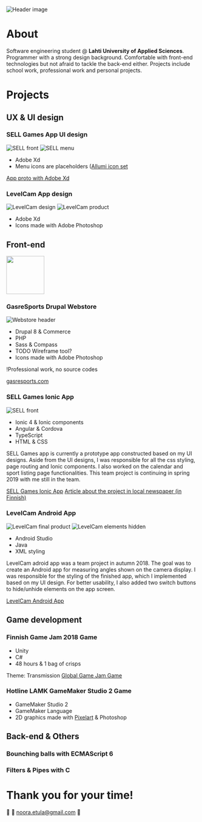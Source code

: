 ![Header image](/images/githeader.jpg "Porfolio header picture")

# About

Software engineering student @ **Lahti University of Applied Sciences**. Programmer with a strong design background. Comfortable with front-end technologies but not afraid to tackle the back-end either. Projects include school work, professional work and personal projects.

# Projects

## UX & UI design



### SELL Games App UI design

![SELL front](/images/sellapp.png "SELL app front")
![SELL menu](/images/sellappmenu.png "SELL app menu")

* Adobe Xd
* Menu icons are placeholders ([Allumi icon set](https://www.xdguru.com/allumi-xd-icon-set/)

[App proto with Adobe Xd](https://xd.adobe.com/view/37baeee9-8750-4816-5ff9-7b09d43cb0d1-418b/)

### LevelCam App design

![LevelCam design](/images/levelcam-design.jpg "LevelCam App UI design")
![LevelCam product](/images/levelcam-final.jpg "LevelCam App")

* Adobe Xd
* Icons made with Adobe Photoshop


## Front-end

<img src="/images/gasreicon.png" width="100">

### GasreSports Drupal Webstore
![Webstore header](/images/drupalheader.png "GasreSports header")

* Drupal 8 & Commerce
* PHP
* Sass & Compass
* TODO Wireframe tool?
* Icons made with Adobe Photoshop

!Professional work, no source codes

[gasresports.com](https://gasresports.com/)

### SELL Games Ionic App

![SELL front](/images/sellappfront.jpg "SELL app front")

* Ionic 4 & Ionic components
* Angular & Cordova
* TypeScript
* HTML & CSS

SELL Games app is currently a prototype app constructed based on my UI designs. Aside from the UI designs, I was responsible for all the css styling, page routing and Ionic components. I also worked on the calendar and sport listing page functionalities. This team project is continuing in spring 2019 with me still in the team.

[SELL Games Ionic App](https://github.com/SELLgames/sellGames)
[Article about the project in local newspaper (in Finnish)](https://www.ess.fi/urheilu/Urheilu/art2498781)

### LevelCam Android App

![LevelCam final product](/images/levelcam-final.jpg "LevelCam App")
![LevelCam elements hidden](/images/levelcamhidden.jpg "LevelCam App buttons")

* Android Studio
* Java
* XML styling

LevelCam adroid app was a team project in autumn 2018. The goal was to create an Android app for measuring angles shown on the camera display. I was responsible for the styling of the finished app, which I implemented based on my UI design. For better usability, I also added two switch buttons to hide/unhide elements on the app screen.

[LevelCam Android App](https://github.com/Vatupassit/levelcam)


## Game development

### Finnish Game Jam 2018 Game

* Unity
* C#
* 48 hours & 1 bag of crisps

Theme: Transmission
[Global Game Jam Game](https://globalgamejam.org/2018/games/robots-mission)

### Hotline LAMK GameMaker Studio 2 Game

* GameMaker Studio 2
* GameMaker Language
* 2D graphics made with [Pixelart](https://www.pixilart.com) & Photoshop

## Back-end & Others

### Bounching balls with ECMAScript 6

### Filters & Pipes with C

### 

# Thank you for your time!
:wave:
:email: noora.etula@gmail.com
:rainbow: